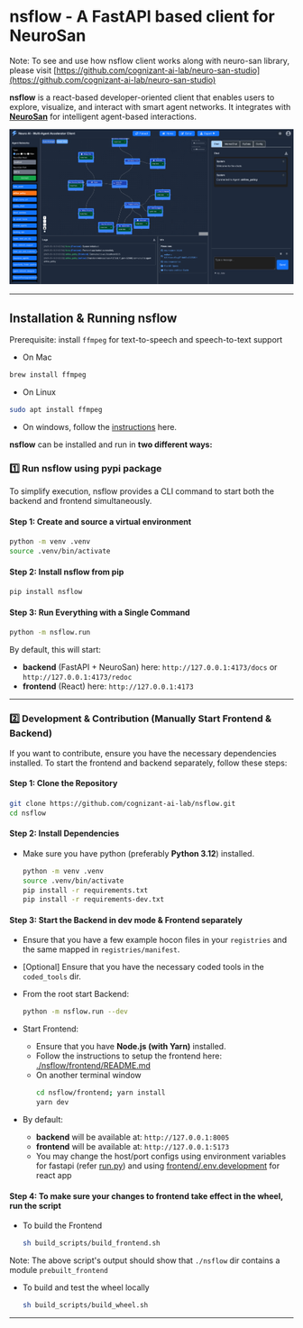 # nsflow - A FastAPI based client for NeuroSan

Note: To see and use how nsflow client works along with neuro-san library, please visit [https://github.com/cognizant-ai-lab/neuro-san-studio](https://github.com/cognizant-ai-lab/neuro-san-studio)


**nsflow** is a react-based developer-oriented client that enables users to explore, visualize, and interact with smart agent networks. It integrates with [**NeuroSan**](https://github.com/cognizant-ai-lab/neuro-san) for intelligent agent-based interactions.

![Project Snapshot](https://raw.githubusercontent.com/cognizant-ai-lab/nsflow/main/docs/snapshot01.png)

---

## **Installation & Running nsflow**

Prerequisite: install `ffmpeg` for text-to-speech and speech-to-text support

- On Mac
```bash
brew install ffmpeg
```

- On Linux
```bash
sudo apt install ffmpeg
```

- On windows, follow the [instructions](https://phoenixnap.com/kb/ffmpeg-windows) here.

**nsflow** can be installed and run in **two different ways:**

### **1️⃣ Run nsflow using pypi package**
To simplify execution, nsflow provides a CLI command to start both the backend and frontend simultaneously.

#### **Step 1: Create and source a virtual environment**
```bash
python -m venv .venv
source .venv/bin/activate
```

#### **Step 2: Install nsflow from pip**
```bash
pip install nsflow
```

#### **Step 3: Run Everything with a Single Command**
```bash
python -m nsflow.run
```

By default, this will start:
- **backend** (FastAPI + NeuroSan) here: `http://127.0.0.1:4173/docs` or `http://127.0.0.1:4173/redoc`
- **frontend** (React) here: `http://127.0.0.1:4173`

---

### **2️⃣ Development & Contribution (Manually Start Frontend & Backend)**
If you want to contribute, ensure you have the necessary dependencies installed. 
To start the frontend and backend separately, follow these steps:

#### **Step 1: Clone the Repository**
```bash
git clone https://github.com/cognizant-ai-lab/nsflow.git
cd nsflow
```

#### **Step 2: Install Dependencies**
- Make sure you have python (preferably **Python 3.12**) installed.
    ```bash
    python -m venv .venv
    source .venv/bin/activate
    pip install -r requirements.txt
    pip install -r requirements-dev.txt
    ```

#### **Step 3: Start the Backend in dev mode & Frontend separately**
- Ensure that you have a few example hocon files in your `registries` and the same mapped in `registries/manifest`.
- [Optional] Ensure that you have the necessary coded tools in the `coded_tools` dir.

- From the root start Backend:
    ```bash
    python -m nsflow.run --dev
    ```

- Start Frontend:
    - Ensure that you have **Node.js (with Yarn)** installed.
    - Follow the instructions to setup the frontend here: [./nsflow/frontend/README.md](https://github.com/cognizant-ai-lab/nsflow/tree/main/nsflow/frontend/README.md)
    - On another terminal window
        ```bash
        cd nsflow/frontend; yarn install
        yarn dev
        ```

- By default:
    - **backend** will be available at: `http://127.0.0.1:8005`
    - **frontend** will be available at: `http://127.0.0.1:5173`
    - You may change the host/port configs using environment variables for fastapi (refer [run.py](./nsflow/run.py)) and using [frontend/.env.development](./nsflow/frontend/.env.development) for react app


#### **Step 4: To make sure your changes to frontend take effect in the wheel, run the script**

- To build the Frontend
    ```bash
    sh build_scripts/build_frontend.sh
    ```

Note: The above script's output should show that `./nsflow` dir contains a module `prebuilt_frontend`

- To build and test the wheel locally
    ```bash
    sh build_scripts/build_wheel.sh
    ```
---
